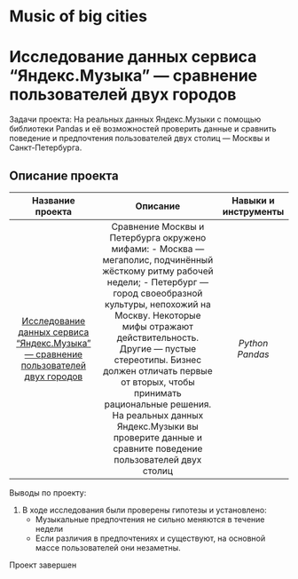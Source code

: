 # Music of big cities
# Исследование данных сервиса “Яндекс.Музыка” — сравнение пользователей двух городов
Задачи проекта: 
На реальных данных Яндекс.Музыки c помощью библиотеки Pandas и её возможностей проверить данные и сравнить поведение и предпочтения пользователей двух столиц — Москвы и Санкт-Петербурга.
## Описание проекта
| Название проекта | Описание | Навыки и инструменты  |
| :--------------------: | :---------------------: |:---------------------------:|
| [Исследование данных сервиса “Яндекс.Музыка” — сравнение пользователей двух городов](https://github.com/ekaterina-zakharova/Yandex_Practicum/blob/main/Music%20of%20big%20cities/Исследование%20данных%20сервиса%20“Яндекс.Музыка”%20—%20сравнение%20пользователей%20двух%20городов.ipynb) | Сравнение Москвы и Петербурга окружено мифами: - Москва — мегаполис, подчинённый жёсткому ритму рабочей недели; - Петербург — город своеобразной культуры, непохожий на Москву. Некоторые мифы отражают действительность. Другие — пустые стереотипы. Бизнес должен отличать первые от вторых, чтобы принимать рациональные решения. На реальных данных Яндекс.Музыки вы проверите данные и сравните поведение пользователей двух столиц | *Python Pandas* |

Выводы по проекту:
1. В ходе исследования были проверены гипотезы и установлено:
   - Музыкальные предпочтения не сильно меняются в течение недели
   - Если различия в предпочтениях и существуют, на основной массе пользователей они незаметны.
  
Проект завершен
